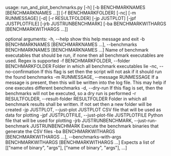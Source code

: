 usage: run_and_plot_benchmarks.py [-h] [-b BENCHMARKNAMES [BENCHMARKNAMES ...]] [-f BENCHMARKFOLDER] [-nc] [-m RUNMESSAGE] [-d]
                                  [-r RESULTFOLDER] [-jp JUSTPLOT] [-jpf JUSTPLOTFILE] [-jrb JUSTRUNBENCHMARK]
                                  [-ba BENCHMARKWITHARGS [BENCHMARKWITHARGS ...]]

optional arguments:
  -h, --help            show this help message and exit
  -b BENCHMARKNAMES [BENCHMARKNAMES ...], --benchmarks BENCHMARKNAMES [BENCHMARKNAMES ...]
                        Name of benchmark executables that should be run, if none then all benchmark executables are used. Regex is
                        supported
  -f BENCHMARKFOLDER, --folder BENCHMARKFOLDER
                        Folder in which all benchmark executables lie
  -nc, --no-confirmation
                        If this flag is set then the script will not ask if it should run the found benchmarks
  -m RUNMESSAGE, --message RUNMESSAGE
                        If a message is present, then this will be written into the log file. This may help if one executes different
                        benchmarks
  -d, --dry-run         If this flag is set, then the benchmarks will not be executed, so a dry run is performed
  -r RESULTFOLDER, --result-folder RESULTFOLDER
                        Folder in which all benchmark results shall be written. If not set then a new folder will be created
  -jp JUSTPLOT, --just-plot JUSTPLOT
                        CSV file that will be used as data for plotting
  -jpf JUSTPLOTFILE, --just-plot-file JUSTPLOTFILE
                        Python file that will be used for plotting
  -jrb JUSTRUNBENCHMARK, --just-run-benchmark JUSTRUNBENCHMARK
                        Execute the benchmark binaries that generate the CSV files
  -ba BENCHMARKWITHARGS [BENCHMARKWITHARGS ...], --benchmarks-with-args BENCHMARKWITHARGS [BENCHMARKWITHARGS ...]
                        Expects a list of [["name of binary", "args"], ["name of binary", "args"], ...]
